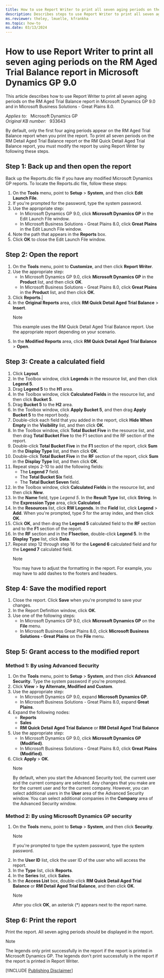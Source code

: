```yaml
---
title: How to use Report Writer to print all seven aging periods on the RM Aged Trial Balance report in Microsoft Dynamics GP 9.0
description: Describes steps to use Report Writer to print all seven aging periods on the RM Aged Trial Balance report in Microsoft Dynamics GP 9.0.
ms.reviewer: theley, lmuelle, kfrankha
ms.topic: how-to
ms.date: 03/13/2024
---
```

# How to use Report Writer to print all seven aging periods on the RM Aged Trial Balance report in Microsoft Dynamics GP 9.0

This article describes how to use Report Writer to print all seven aging periods on the RM Aged Trial Balance report in Microsoft Dynamics GP 9.0 and in Microsoft Business Solutions - Great Plains 8.0.

_Applies to:_ &nbsp; Microsoft Dynamics GP  
_Original KB number:_ &nbsp; 933643

By default, only the first four aging periods appear on the RM Aged Trial Balance report when you print the report. To print all seven periods on the RM Detail Aged Trial Balance report or the RM Quick Detail Aged Trial Balance report, you must modify the report by using Report Writer by following these steps.

## Step 1: Back up and then open the report

Back up the Reports.dic file if you have any modified Microsoft Dynamics GP reports. To locate the Reports.dic file, follow these steps:

1. On the **Tools** menu, point to **Setup** > **System**, and then click **Edit Launch File**.
1. If you're prompted for the password, type the system password.
1. Use the appropriate step:
    - In Microsoft Dynamics GP 9.0, click **Microsoft Dynamics GP** in the Edit Launch File window.
    - In Microsoft Business Solutions - Great Plains 8.0, click **Great Plains** in the Edit Launch File window.
1. Note the path that appears in the **Reports** box.
1. Click **OK** to close the Edit Launch File window.

## Step 2: Open the report

1. On the **Tools** menu, point to **Customize**, and then click **Report Writer**.
1. Use the appropriate step:
    - In Microsoft Dynamics GP 9.0, click **Microsoft Dynamics GP** in the **Product** list, and then click **OK**.
    - In Microsoft Business Solutions - Great Plains 8.0, click **Great Plains** in the **Product** list, and then click **OK**.
1. Click **Reports**.|
1. In the **Original Reports** area, click **RM Quick Detail Aged Trial Balance** > **Insert**.
    > [!NOTE]
    > This example uses the RM Quick Detail Aged Trial Balance report. Use the appropriate report depending on your scenario.
1. In the **Modified Reports** area, click **RM Quick Detail Aged Trial Balance** > **Open**.

## Step 3: Create a calculated field

1. Click **Layout**.
1. In the Toolbox window, click **Legends** in the resource list, and then click **Legend 5**.
1. Drag **Legend 5** to the **H1** area.
1. In the Toolbox window, click **Calculated Fields** in the resource list, and then click **Bucket 5**.
1. Drag **Bucket 5** to the **H2** area.
1. In the Toolbox window, click **Apply Bucket 5**, and then drag **Apply Bucket 5** to the report body.
1. Double-click each field that you added in the report, click **Hide When Empty** in the **Visibility** list, and then click **OK**.
1. In the Toolbox window, click **Total Bucket Five** in the resource list, and then drag **Total Bucket Five** to the F1 section and the RF section of the report.
1. Double-click **Total Bucket Five** in the **F1** section of the report, click **Sum** in the **Display Type** list, and then click **OK**.
1. Double-click **Total Bucket Five** in the **RF** section of the report, click **Sum** in the **Display Type** list, and then click **OK**.
1. Repeat steps 2-10 to add the following fields:
    - The **Legend 7** field.
    - The **Total Bucket Six** field.
    - The **Total Bucket Seven** field.
1. In the Toolbox window, click **Calculated Fields** in the resource list, and then click **New**.
1. In the **Name** field, type *Legend 5*. In the **Result Type** list, click **String**. In the **Expression Type** area, click **Calculated**.
1. In the **Resources** list, click **RW Legends**. In the **Field** list, click **Legend** > **Add**. When you're prompted, type *5* for the array index, and then click **OK**.
1. Click **OK**, and then drag the **Legend 5** calculated field to the **RF** section and to the **F1** section of the report.
1. In the **RF** section and in the **F1section**, double-click **Legend 5**. In the **Display Type** list, click **Data**.
1. Repeat step 12 through step 16 for the **Legend 6** calculated field and for the **Legend 7** calculated field.
    > [!NOTE]
    > You may have to adjust the formatting in the report. For example, you may have to add dashes to the footers and headers.

## Step 4: Save the modified report

1. Close the report. Click **Save** when you're prompted to save your changes.
1. In the Report Definition window, click **OK**.
1. Use one of the following steps:
    - In Microsoft Dynamics GP 9.0, click **Microsoft Dynamics GP** on the **File** menu.
    - In Microsoft Business Great Plains 8.0, click **Microsoft Business Solutions - Great Plains** on the **File** menu.

## Step 5: Grant access to the modified report

### Method 1: By using Advanced Security

1. On the **Tools** menu, point to **Setup** > **System**, and then click **Advanced Security**. Type the system password if you're prompted.
1. Click **View** > **by Alternate, Modified and Custom**.
1. Use the appropriate step:
    - In Microsoft Dynamics GP 9.0, expand **Microsoft Dynamics GP**.
    - In Microsoft Business Solutions - Great Plains 8.0, expand **Great Plains**.
1. Expand the following nodes:
    - **Reports**
    - **Sales**
    - **RM Quick Detail Aged Trial Balance** or **RM Detail Aged Trial Balance**
1. Use the appropriate step:
    - In Microsoft Dynamics GP 9.0, click **Microsoft Dynamics GP (Modified)**.
    - In Microsoft Business Solutions - Great Plains 8.0, click **Great Plains (Modified)**.
1. Click **Apply** > **OK**.
    > [!NOTE]
    > By default, when you start the Advanced Security tool, the current user and the current company are selected. Any changes that you make are for the current user and for the current company. However, you can select additional users in the **User** area of the Advanced Security window. You can select additional companies in the **Company** area of the Advanced Security window.

### Method 2: By using Microsoft Dynamics GP security

1. On the **Tools** menu, point to **Setup** > **System**, and then click **Security**.
    > [!NOTE]
    > If you're prompted to type the system password, type the system password.
1. In the **User ID** list, click the user ID of the user who will access the report.
1. In the **Type** list, click **Reports**.
1. In the **Series** list, click **Sales**.
1. In the **Access List** box, double-click **RM Quick Detail Aged Trial Balance** or **RM Detail Aged Trial Balance**, and then click **OK**.
    > [!NOTE]
    > After you click **OK**, an asterisk (*) appears next to the report name.

## Step 6: Print the report

Print the report. All seven aging periods should be displayed in the report.

> [!NOTE]
> The legends only print successfully in the report if the report is printed in Microsoft Dynamics GP. The legends don't print successfully in the report if the report is printed in Report Writer.

[!INCLUDE [Publishing Disclaimer](../../includes/publishing-disclaimer.md)]
